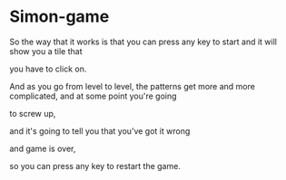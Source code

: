 # Simon-game

So the way that it works is that you can press any key to start and it will show you a tile that

you have to click on.

And as you go from level to level, the patterns get more and more complicated, and at some point you're going

to screw up,

and it's going to tell you that you’ve got it wrong

and game is over,

so you can press any key to restart the game.
